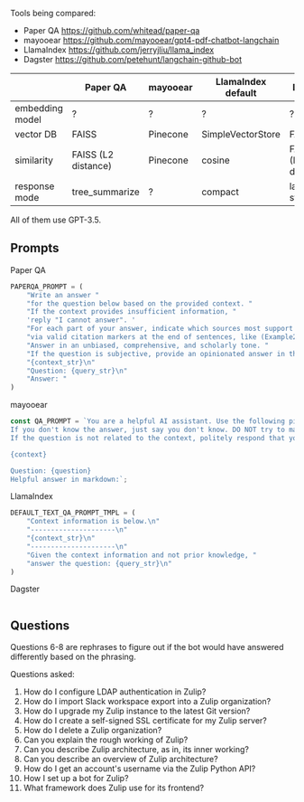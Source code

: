 Tools being compared:
- Paper QA https://github.com/whitead/paper-qa
- mayooear https://github.com/mayooear/gpt4-pdf-chatbot-langchain
- LlamaIndex https://github.com/jerryjliu/llama_index
- Dagster https://github.com/petehunt/langchain-github-bot

|               | Paper QA             | mayooear | LlamaIndex default| Dagster            |
| ------------- | ------------------- | -------- | ----------------- | ------------------- |
|embedding model| ?                   | ?        | ?                 | ?                   |
|vector DB      | FAISS               | Pinecone | SimpleVectorStore | FAISS               |
| similarity    | FAISS (L2 distance) | Pinecone | cosine            | FAISS (L2 distance) |
|response mode  | tree_summarize      | ?        | compact           | langchain stuff     |

All of them use GPT-3.5.

## Prompts

Paper QA
```python
PAPERQA_PROMPT = (
    "Write an answer "
    "for the question below based on the provided context. "
    "If the context provides insufficient information, "
    'reply "I cannot answer". '
    "For each part of your answer, indicate which sources most support it "
    "via valid citation markers at the end of sentences, like (Example2012). "
    "Answer in an unbiased, comprehensive, and scholarly tone. "
    "If the question is subjective, provide an opinionated answer in the concluding 1-2 sentences. \n\n"
    "{context_str}\n"
    "Question: {query_str}\n"
    "Answer: "
)
```

mayooear
```javascript
const QA_PROMPT = `You are a helpful AI assistant. Use the following pieces of context to answer the question at the end.
If you don't know the answer, just say you don't know. DO NOT try to make up an answer.
If the question is not related to the context, politely respond that you are tuned to only answer questions that are related to the context.

{context}

Question: {question}
Helpful answer in markdown:`;
```

LlamaIndex
```python
DEFAULT_TEXT_QA_PROMPT_TMPL = (
    "Context information is below.\n"
    "---------------------\n"
    "{context_str}\n"
    "---------------------\n"
    "Given the context information and not prior knowledge, "
    "answer the question: {query_str}\n"
)
```

Dagster
```python
```

## Questions

Questions 6-8 are rephrases to figure out if the bot would have answered differently based on the phrasing.

Questions asked:
1. How do I configure LDAP authentication in Zulip?
2. How do I import Slack workspace export into a Zulip organization?
3. How do I upgrade my Zulip instance to the latest Git version?
4. How do I create a self-signed SSL certificate for my Zulip server?
5. How do I delete a Zulip organization?
6. Can you explain the rough working of Zulip?
7. Can you describe Zulip architecture, as in, its inner working?
8. Can you describe an overview of Zulip architecture?
9. How do I get an account's username via the Zulip Python API?
10. How I set up a bot for Zulip?
11. What framework does Zulip use for its frontend?
